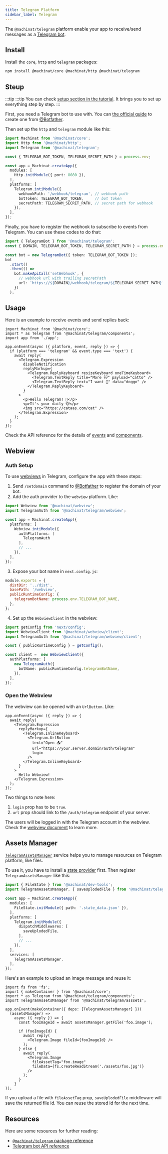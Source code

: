 ```yaml
---
title: Telegram Platform
sidebar_label: Telegram
---
```


The `@machinat/telegram` platform enable your app to receive/send messages as a
[Telegram bot](https://core.telegram.org/bots).

## Install

Install the `core`, `http` and `telegram` packages:

```bash
npm install @machinat/core @machinat/http @machinat/telegram
```

## Steup

:::tip
:::tip
You can check [setup section in the tutorial](https://machinat.com/docs/learn/create-app#platform-setup?p=telegram).
It brings you to set up everything step by step.
:::

First, you need a Telegram bot to use with.
You can [the official guide](https://core.telegram.org/bots#6-botfather)
to create one from [@Botfather](https://t.me/botfather).

Then set up the `http` and `telegram` module like this:

```ts
import Machinat from '@machinat/core';
import Http from '@machinat/http';
import Telegram from '@machinat/telegram';

const { TELEGRAM_BOT_TOKEN, TELEGRAM_SECRET_PATH } = process.env;

const app = Machinat.createApp({
  modules: [
    Http.initModule({ port: 8080 }),
  ],
  platforms: [
    Telegram.intiModule({
      webhookPath: '/webhook/telegram', // webhook path
      botToken: TELEGRAM_BOT_TOKEN,     // bot token
      secretPath: TELEGRAM_SECRET_PATH, // secret path for webhook
    }),
  ],
});
```

Finally, you have to register the webhook to subscribe to events from Telegram.
You can use these codes to do that:

```ts
import { TelegramBot } from '@machinat/telegram';
const { DOMAIN, TELEGRAM_BOT_TOKEN, TELEGRAM_SECRET_PATH } = process.env;

const bot = new TelegramBot({ token: TELEGRAM_BOT_TOKEN });
bot
  .start()
  .then(() =>
    bot.makeApiCall('setWebhook', {
      // webhook url with trailing secretPath
      url: `https://${DOMAIN}/webhook/telegram/${TELEGRAM_SECRET_PATH}`,
    })
  );
```

## Usage

Here is an example to receive events and send replies back:

```tsx
import Machinat from '@machinat/core';
import * as Telegram from '@machinat/telegram/components';
import app from './app';

app.onEvent(async ({ platform, event, reply }) => {
  if (platform === 'telegram' && event.type === 'text') {
    await reply(
      <Telegram.Expression
        disableNotification
        replyMarkup={
          <Telegram.ReplyKeyboard resizeKeyboard oneTimeKeyboard>
            <Telegram.TextReply title="More 🐱" payload="catto" />
            <Telegram.TextReply text="I want 🐶" data="doggo" />
          </Telegram.ReplyKeyboard>
        }
      >
        <p>Hello Telegram! 👋</p>
        <p>It's your daily 🐱</p>
        <img src="https://cataas.com/cat" />
      </Telegram.Expression>
    );
  }
});
```

Check the API reference for the details of [events](https://machinat.com/api/modules/telegram.html#telegramevent)
and [components](https://machinat.com/api/modules/telegram_components.html).

## Webview

### Auth Setup

To use [webviews](./embedded-webview) in Telegram,
configure the app with these steps:

1. Send `/setdomain` command to [@Botfather](https://t.me/botfather) to register the domain of your bot.
2. Add the auth provider to the `webview` platform. Like:

```ts
import Webview from '@machinat/webview';
import TelegramAuth from '@machinat/telegram/webview';

const app = Machinat.createApp({
  platforms: [
    Webview.intiModule({
      authPlatforms: [
        TelegramAuth
      ],
      // ...
    }),
  ],
});
```

3. Expose your bot name in `next.config.js`:

```js {5}
module.exports = {
  distDir: '../dist',
  basePath: '/webview',
  publicRuntimeConfig: {
    telegramBotName: process.env.TELEGRAM_BOT_NAME,
  },
};
```

4. Set up the `WebviewClient` in the webview:

```ts
import getConfig from 'next/config';
import WebviewClient from '@machinat/webview/client';
import TelegramAuth from '@machinat/telegram/webview/client';

const { publicRuntimeConfig } = getConfig();

const client =  new WebviewClient({
  authPlatforms: [
    new TelegramAuth({
      botName: publicRuntimeConfig.telegramBotName,
    }),
  ],
});
```

### Open the Webview

The webview can be opened with an `UrlButton`. 
Like:

```tsx
app.onEvent(async ({ reply }) => {
  await reply(
    <Telegram.Expression
      replyMarkup={
        <Telegram.InlineKeyboard>
          <Telegram.UrlButton
            text="Open 📤"
            url="https://your.server.domain/auth/telegram"
            login
          />
        </Telegram.InlineKeyboard>
      }
    >
      Hello Webview!
    </Telegram.Expression>
  );
});
```

Two things to note here:

1. `login` prop has to be `true`.
2. `url` prop should link to the `/auth/telegram` endpoint of your server.

The users will be logged in with the Telegram account in the webview.
Check the [webview document](https://machinat.com/docs/embedded-webview) to learn more.

## Assets Manager

[`TelegramAssetsManager`](https://machinat.com/api/classes/telegram_asset.telegramassetsmanager.html)
service helps you to manage resources on Telegram platform,
like files.

To use it, you have to install a [state provider](./using-states) first.
Then register `TelegramAssetsManager` like this:

```ts {2,11-13,17}
import { FileState } from '@machinat/dev-tools';
import TelegramAssetsManager, { saveUplodedFile } from '@machinat/telegram/asssets';

const app = Machinat.createApp({
  modules: [
    FileState.initModule({ path: '.state_data.json' }),
  ],
  platforms: [
    Telegram.initModule({
      dispatchMiddlewares: [
        saveUplodedFile,
      ],
      // ...
    }),
  ],
  services: [
    TelegramAssetsManager,
  ],
});
```

Here's an example to upload an image message and reuse it:

```tsx
import fs from 'fs';
import { makeContainer } from '@machinat/core';
import * as Telegram from '@machinat/telegram/components';
import TelegramAssetsManager from '@machinat/telegram/asssets';

app.onEvent(makeContainer({ deps: [TelegramAssetsManager] })(
  (assetsManager) =>
    async ({ reply }) => {
      const fooImageId = await assetsManager.getFile('foo.image');

      if (fooImageId) {
        await reply(
          <Telegram.Image fileId={fooImageId} />
        );
      } else {
        await reply(
          <Telegram.Image
            fileAssetTag="foo.image"
            fileData={fs.createReadStream('./assets/foo.jpg')}
          />
        );
      }
    }
));
```

If you upload a file with `fileAssetTag` prop,
`saveUplodedFile` middleware will save the returned file id.
You can reuse the stored id for the next time.

## Resources

Here are some resources for further reading:

- [`@machinat/telegram` package reference](https://machinat.com/api/modules/telegram.html)
- [Telegram bot API reference](https://core.telegram.org/bots)
